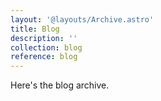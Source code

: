 ```yaml
---
layout: '@layouts/Archive.astro'
title: Blog
description: ''
collection: blog
reference: blog
---
```


Here's the blog archive.
